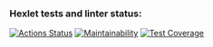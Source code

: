 ### Hexlet tests and linter status:

[![Actions Status](https://github.com/feeedback/js-algorithms-project-lvl1/workflows/hexlet-check/badge.svg)](https://github.com/feeedback/js-algorithms-project-lvl1/actions)
[![Maintainability](https://api.codeclimate.com/v1/badges/b88e83aa538061d87a77/maintainability)](https://codeclimate.com/github/feeedback/js-algorithms-project-lvl1/maintainability)
[![Test Coverage](https://api.codeclimate.com/v1/badges/b88e83aa538061d87a77/test_coverage)](https://codeclimate.com/github/feeedback/js-algorithms-project-lvl1/test_coverage)

